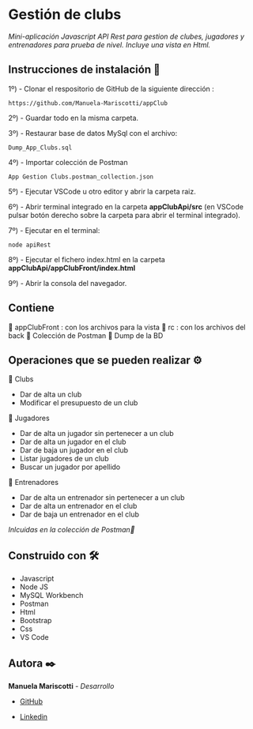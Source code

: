 # Gestión de clubs

_Mini-aplicación Javascript API Rest para gestion de clubes, jugadores y entrenadores para prueba de nivel. Incluye una vista en Html._


## Instrucciones de instalación 🔧

1º) - Clonar el respositorio de GitHub de la siguiente dirección : 

```
https://github.com/Manuela-Mariscotti/appClub 
```

2º) - Guardar todo en la misma carpeta.

3º) - Restaurar base de datos MySql con el archivo: 

```
Dump_App_Clubs.sql
```
4º) - Importar colección de Postman 

```
App Gestion Clubs.postman_collection.json
```

5º) - Ejecutar VSCode u otro editor y abrir la carpeta raiz.

6º) - Abrir terminal integrado en la carpeta **appClubApi/src** (en VSCode pulsar botón derecho sobre la carpeta para abrir el terminal integrado).

7º) - Ejecutar en el terminal:

```
node apiRest
```

8º) - Ejecutar el fichero index.html en la carpeta **appClubApi/appClubFront/index.html**

9º) - Abrir la consola del navegador.


## Contiene 

📁 appClubFront : con los archivos para la vista
📁 rc : con los archivos del back
📄 Colección de Postman
📄 Dump de la BD


## Operaciones que se pueden realizar ⚙️

🔸 Clubs
* Dar de alta un club
* Modificar el presupuesto de un club

🔸 Jugadores
* Dar de alta un jugador sin pertenecer a un club
* Dar de alta un jugador en el club
* Dar de baja un jugador en el club
* Listar jugadores de un club
* Buscar un jugador por apellido

🔸 Entrenadores
* Dar de alta un entrenador sin pertenecer a un club
* Dar de alta un entrenador en el club
* Dar de baja un entrenador en el club

_Inlcuidas en la colección de Postman🚀_


## Construido con 🛠️

* Javascript
* Node JS
* MySQL Workbench
* Postman
* Html
* Bootstrap
* Css
* VS Code


## Autora ✒️

**Manuela Mariscotti** - *Desarrollo*

* [GitHub](https://github.com/Manuela-Mariscotti)

* [Linkedin](https://www.linkedin.com/in/manuela-mariscotti/)



